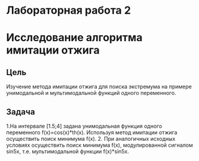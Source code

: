 # Лабораторная работа 2
# Исследование алгоритма имитации отжига

## Цель
Изучение метода имитации отжига для поиска экстремума на примере унимодальной и мультимодальной функций одного переменного.

## Задача
1.На интервале [1.5;4] задана унимодальная функция одного переменного f(x)=cos(x)*th(x). Используя метод имитации отжига осуществить поиск минимума f(x).
2. При аналогичных исходных условиях осуществить поиск минимума f(x), модулированной сигналом sin5x, т.е. мультимодальной функции f(x)*sin5x.

